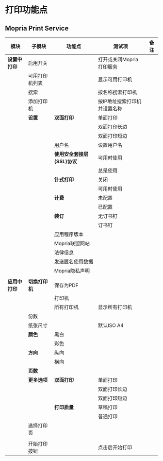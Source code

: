 # 打印功能点
## Mopria Print Service
| 模块 | 子模块 | 功能点 | 测试项 | 备注 |
| ----- |-----|-----|-----|----- |
|**设置中打印**|启用开关||打开或关闭Mopria打印服务||
||可用打印机列表||显示可用打印机||
||搜索||按名称搜索打印机||
||添加打印机||按IP地址搜索打印机并设置名称||
||**设置**|**双面打印**|单面打印||
||||双面打印长边||
||||双面打印短边||
|||用户名|设置用户名||
|||**使用安全套接层(SSL)协议**|可用时使用||
||||总是使用||
|||**针式打印**|关闭||
||||可用时使用||
|||**计费**|未配置||
||||已配置||
|||**装订**|无订书钉||
||||订书钉||
|||应用程序版本|||
|||Mopria联盟网站|||
|||法律信息|||
|||发送匿名使用数据|||
|||Mopria隐私声明|||
||||||
|**应用中打印**|**切换打印机**|保存为PDF|||
|||打印机|||
|||所有打印机|显示所有打印机||
||份数||||
||纸张尺寸||默认ISO A4||
||**颜色**|黑白|||
|||彩色|||
||**方向**|纵向|||
|||横向|||
||**页数**||||
||**更多选项**|**双面打印**|单面打印||
||||双面打印长边||
||||双面打印短边||
|||**打印质量**|草稿打印||
||||普通打印||
||选择打印页||||
||||||
||开始打印按钮||点击后开始打印||
